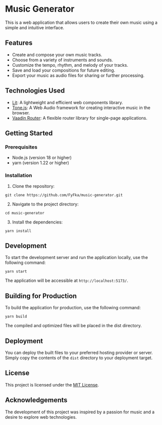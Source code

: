 # Music Generator

This is a web application that allows users to create their own music using a simple and intuitive interface.

## Features

- Create and compose your own music tracks.
- Choose from a variety of instruments and sounds.
- Customize the tempo, rhythm, and melody of your tracks.
- Save and load your compositions for future editing.
- Export your music as audio files for sharing or further processing.

## Technologies Used

- [Lit](https://lit.dev): A lightweight and efficient web components library.
- [Tone.js](https://tonejs.github.io): A Web Audio framework for creating interactive music in the browser.
- [Vaadin Router](https://vaadin.com/router): A flexible router library for single-page applications.

## Getting Started

### Prerequisites

- Node.js (version 18 or higher)
- yarn (version 1.22 or higher)

### Installation

1. Clone the repository:

```
git clone https://github.com/FyFka/music-generator.git
```

2. Navigate to the project directory:

```
cd music-generator
```

3. Install the dependencies:

```
yarn install
```

## Development

To start the development server and run the application locally, use the following command:

```
yarn start
```

The application will be accessible at `http://localhost:5173/`.

## Building for Production

To build the application for production, use the following command:

```
yarn build
```

The compiled and optimized files will be placed in the dist directory.

## Deployment

You can deploy the built files to your preferred hosting provider or server. Simply copy the contents of the `dist` directory to your deployment target.

## License

This project is licensed under the [MIT License](LICENSE).

## Acknowledgements

The development of this project was inspired by a passion for music and a desire to explore web technologies.
